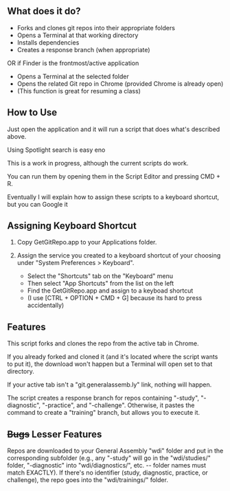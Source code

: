 ## What does it do?

-  Forks and clones git repos into their appropriate folders
-  Opens a Terminal at that working directory
-  Installs dependencies
-  Creates a response branch (when appropriate)

OR if Finder is the frontmost/active application

- Opens a Terminal at the selected folder
- Opens the related Git repo in Chrome (provided Chrome is already open)
- (This function is great for resuming a class)

## How to Use

Just open the application and it will run a script that does what's described above.

Using Spotlight search is easy eno

This is a work in progress, although the current scripts do work.

You can run them by opening them in the Script Editor and pressing CMD + R.

Eventually I will explain how to assign these scripts to a keyboard shortcut, but you can Google it

## Assigning Keyboard Shortcut

1.  Copy GetGitRepo.app to your Applications folder.

2.  Assign the service you created to a keyboard shortcut of your choosing under "System Preferences > Keyboard".
    - Select the "Shortcuts" tab on the "Keyboard" menu
    - Then select "App Shortcuts" from the list on the left
    - Find the GetGitRepo.app and assign to a keyboad shortcut
    - (I use [CTRL + OPTION + CMD + G] because its hard to press accidentally)

## Features

This script forks and clones the repo from the active tab in Chrome.

  If you already forked and cloned it (and it's located where the script wants to put it), the download won't happen but a Terminal will open set to that directory.

  If your active tab isn't a "git.generalassemb.ly" link, nothing will happen.

  The script creates a response branch for repos containing "-study", "-diagnostic", "-practice", and "-challenge". Otherwise, it pastes the command to create a "training" branch, but allows you to execute it.

## ~~Bugs~~ Lesser Features

  Repos are downloaded to your General Assembly "wdi" folder and put in the corresponding subfolder (e.g., any "-study" will go in the "wdi/studies/" folder, "-diagnostic" into "wdi/diagnostics/", etc. -- folder names must match EXACTLY). If there's no identifier (study, diagnostic, practice, or challenge), the repo goes into the "wdi/trainings/" folder.
